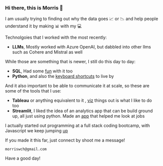 ### Hi there, this is Morris 👋

I am usually trying to finding out why the data goes :chart_with_upwards_trend: or :chart_with_downwards_trend: and help people understand it by making :bar_chart: with my :computer:

Technolgoies that I worked with the most recently:
- **LLMs**, Mostly worked with Azure OpenAI, but dabbled into other llms such as Cohere and Mistral as well

While those are something that is newer, I still do this day to day:
- **SQL**, Had some [fun](https://medium.com/@tuewithmorris/solving-a-murder-with-sql-ec6cd7faeb79) with it too
- **Python**, and also the [keyboard shortcuts](https://medium.com/@tuewithmorris/google-colab-notebooks-keyboard-shortcuts-aa6a008fb91b) to live by

And it also important to be able to communicate it at scale, so these are some of the tools that I use:
- **Tableau** or anything equivalent to it , [viz](https://medium.com/@tuewithmorris/visualising-the-world-press-freedom-index-2020-with-tableau-a10790cd90ae) things out is what I like to do too
- **Streamlit**, I liked the idea of an analytics app that can be build ground up, all just using python. Made an [app](https://github.com/morriswong/career-assistant) that helped me look at jobs

I actually started out programming at a full stack coding bootcamp, with Javascript we keep jumping [up](http://datjumper.surge.sh/)

If you made it this far, just connect by shoot me a message!
```
morriswch@gmail.com
```

Have a good day!
